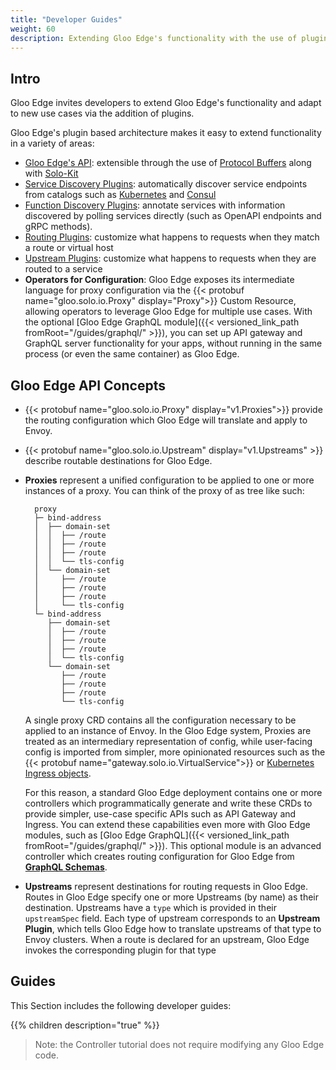 ```yaml
---
title: "Developer Guides"
weight: 60
description: Extending Gloo Edge's functionality with the use of plugins
---
```


## Intro


Gloo Edge invites developers to extend Gloo Edge's functionality and adapt to new use cases via the addition of plugins. 

Gloo Edge's plugin based architecture makes it easy to extend functionality in a variety of areas:

- [Gloo Edge's API](https://github.com/solo-io/gloo/tree/main/projects/gloo/api/v1): extensible through the use of [Protocol Buffers](https://developers.google.com/protocol-buffers/) along with [Solo-Kit](https://github.com/solo-io/solo-kit)
- [Service Discovery Plugins](https://github.com/solo-io/gloo/blob/main/projects/gloo/pkg/discovery/discovery.go#L21): automatically discover service endpoints from catalogs such as [Kubernetes](https://github.com/solo-io/gloo/tree/main/projects/gloo/pkg/plugins/kubernetes) and [Consul](https://github.com/solo-io/gloo/tree/main/projects/gloo/pkg/plugins/consul)
- [Function Discovery Plugins](https://github.com/solo-io/gloo/blob/main/projects/discovery/pkg/fds/interface.go#L31): annotate services with information discovered by polling services directly (such as OpenAPI endpoints and gRPC methods).
- [Routing Plugins](https://github.com/solo-io/gloo/blob/main/projects/gloo/pkg/plugins/plugin_interface.go#L53): customize what happens to requests when they match a route or virtual host
- [Upstream Plugins](https://github.com/solo-io/gloo/tree/main/projects/gloo/pkg/plugins): customize what happens to requests when they are routed to a service
- **Operators for Configuration**: Gloo Edge exposes its intermediate language for proxy configuration via the {{< protobuf name="gloo.solo.io.Proxy" display="Proxy">}} Custom Resource, allowing operators to leverage Gloo Edge for multiple use cases. With the optional [Gloo Edge GraphQL module]({{< versioned_link_path fromRoot="/guides/graphql/" >}}), you can set up API gateway and GraphQL server functionality for your apps, without running in the same process (or even the same container) as Gloo Edge.

## Gloo Edge API Concepts


* {{< protobuf name="gloo.solo.io.Proxy" display="v1.Proxies">}} provide the routing configuration which Gloo Edge will translate and apply to Envoy.
* {{< protobuf name="gloo.solo.io.Upstream" display="v1.Upstreams" >}} describe routable destinations for Gloo Edge.

* **Proxies** represent a unified configuration to be applied to one or more instances of a proxy. You can think of the proxy of as tree like such:

        proxy
        ├─ bind-address
        │  ├── domain-set
        │  │  ├── /route
        │  │  ├── /route
        │  │  ├── /route
        │  │  └── tls-config
        │  └── domain-set
        │     ├── /route
        │     ├── /route
        │     ├── /route
        │     └── tls-config
        └─ bind-address
           ├── domain-set
           │  ├── /route
           │  ├── /route
           │  ├── /route
           │  └── tls-config
           └── domain-set
              ├── /route
              ├── /route
              ├── /route
              └── tls-config

  A single proxy CRD contains all the configuration necessary to be applied to an instance of Envoy. In the Gloo Edge system, Proxies are treated as an intermediary representation of config, while user-facing config is imported from simpler, more opinionated resources such as the {{< protobuf name="gateway.solo.io.VirtualService">}} or [Kubernetes Ingress objects](https://kubernetes.io/docs/concepts/services-networking/ingress/).
  
  For this reason, a standard Gloo Edge deployment contains one or more controllers which programmatically generate and write these CRDs to provide simpler, use-case specific APIs such as API Gateway and Ingress. You can extend these capabilities even more with Gloo Edge modules, such as [Gloo Edge GraphQL]({{< versioned_link_path fromRoot="/guides/graphql/" >}}). This optional module is an advanced controller which creates routing configuration for Gloo Edge from [**GraphQL Schemas**](https://graphql.org/).

* **Upstreams** represent destinations for routing requests in Gloo Edge. Routes in Gloo Edge specify one or more Upstreams (by name) as their destination. Upstreams have a `type` which is provided in their `upstreamSpec` field. Each type of upstream corresponds to an **Upstream Plugin**, which tells Gloo Edge how to translate upstreams of that type to Envoy clusters. When a route is declared for an upstream, Gloo Edge invokes the corresponding plugin for that type 


## Guides

This Section includes the following developer guides:

{{% children description="true" %}}

> Note: the Controller tutorial does not require modifying any Gloo Edge code.

